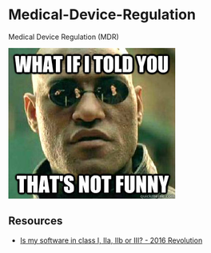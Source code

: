 # Medical-Device-Regulation
Medical Device Regulation (MDR)

![Not Funny](./not-funny.jpeg)

## Resources
- [Is my software in class I, IIa, IIb or III? - 2016 Revolution](http://blog.cm-dm.com/post/2016/07/22/Is-my-software-in-class-I%2C-IIa%2C-IIb-or-III-2016-Revolution)
